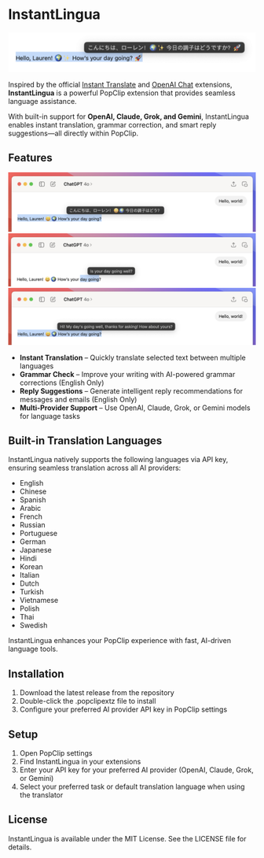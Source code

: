 # InstantLingua  

![](/InstantLingua.png)

Inspired by the official [Instant Translate](https://www.popclip.app/extensions/x/08hhdb) and [OpenAI Chat](https://www.popclip.app/extensions/x/48f32j) extensions, **InstantLingua** is a powerful PopClip extension that provides seamless language assistance.  

With built-in support for **OpenAI, Claude, Grok, and Gemini**, InstantLingua enables instant translation, grammar correction, and smart reply suggestions—all directly within PopClip.  

## Features

![](/Translation.png)
![](/Grammer%20Check.png)
![](/Reply%20Suggestions.png)

- **Instant Translation** – Quickly translate selected text between multiple languages  
- **Grammar Check** – Improve your writing with AI-powered grammar corrections (English Only)  
- **Reply Suggestions** – Generate intelligent reply recommendations for messages and emails (English Only)
- **Multi-Provider Support** – Use OpenAI, Claude, Grok, or Gemini models for language tasks  

## Built-in Translation Languages  
InstantLingua natively supports the following languages via API key, ensuring seamless translation across all AI providers:

- English  
- Chinese  
- Spanish  
- Arabic  
- French  
- Russian  
- Portuguese  
- German  
- Japanese  
- Hindi  
- Korean  
- Italian  
- Dutch  
- Turkish  
- Vietnamese  
- Polish  
- Thai  
- Swedish  

InstantLingua enhances your PopClip experience with fast, AI-driven language tools.

## Installation

1. Download the latest release from the repository
2. Double-click the .popclipextz file to install
3. Configure your preferred AI provider API key in PopClip settings

## Setup

1. Open PopClip settings
2. Find InstantLingua in your extensions
3. Enter your API key for your preferred AI provider (OpenAI, Claude, Grok, or Gemini)
4. Select your preferred task or default translation language when using the translator

## License

InstantLingua is available under the MIT License. See the LICENSE file for details.
